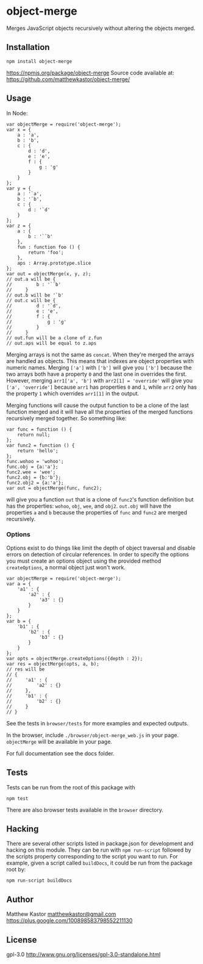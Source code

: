 # object-merge

Merges JavaScript objects recursively without altering the objects merged.

## Installation

```
npm install object-merge
```

https://npmjs.org/package/object-merge
Source code available at: https://github.com/matthewkastor/object-merge/

## Usage

In Node:

```
var objectMerge = require('object-merge');
var x = {
    a : 'a',
    b : 'b',
    c : {
        d : 'd',
        e : 'e',
        f : {
            g : 'g'
        }
    }
};
var y = {
    a : '`a',
    b : '`b',
    c : {
        d : '`d'
    }
};
var z = {
    a : {
        b : '``b'
    },
    fun : function foo () {
        return 'foo';
    },
    aps : Array.prototype.slice
};
var out = objectMerge(x, y, z);
// out.a will be {
//         b : '``b'
//     }
// out.b will be '`b'
// out.c will be {
//         d : '`d',
//         e : 'e',
//         f : {
//             g : 'g'
//         }
//     }
// out.fun will be a clone of z.fun
// out.aps will be equal to z.aps
```

Merging arrays is not the same as `concat`. When they're merged the arrays are
 handled as objects. This means that indexes are object properties with numeric
 names. Merging `['a']` with `['b']` will give you `['b']` because the two
 arrays both have a property `0` and the last one in overrides the first.
 However, merging `arr1['a', 'b']` with `arr2[1] = 'override'` will give you
 `['a', 'override']` because `arr1` has properties `0` and `1`, while `arr2`
 only has the property `1` which overrides `arr1[1]` in the output.

Merging functions will cause the output function to be a clone of the last
 function merged and it will have all the properties of the merged functions
 recursively merged together. So something like:

```
var func = function () {
    return null;
};
var func2 = function () {
    return 'hello';
};
func.wohoo = 'wohoo';
func.obj = {a:'a'};
func2.wee = 'wee';
func2.obj = {b:'b'};
func2.obj2 = {a:'a'};
var out = objectMerge(func, func2);
```

will give you a function `out` that is a clone of `func2`'s function definition
 but has the properties: `wohoo`, `obj`, `wee`, and `obj2`. `out.obj` will have
 the properties `a` and `b` because the properties of `func` and `func2` are
 merged recursively.
 
### Options

Options exist to do things like limit the depth of object traversal and disable
 errors on detection of circular references. In order to specify the options you
 must create an options object using the provided method `createOptions`, a
 normal object just won't work.

```
var objectMerge = require('object-merge');
var a = {
    'a1' : {
        'a2' : {
            'a3' : {}
        }
    }
};
var b = {
    'b1' : {
        'b2' : {
            'b3' : {}
        }
    }
};
var opts = objectMerge.createOptions({depth : 2});
var res = objectMerge(opts, a, b);
// res will be
// {
//     'a1' : {
//         'a2' : {}
//     },
//     'b1' : {
//         'b2' : {}
//     }
// }
```

See the tests in `browser/tests` for more examples and expected outputs.

In the browser, include `./browser/object-merge_web.js` in your page.
 `objectMerge` will be available in your page.

For full documentation see the docs folder.

## Tests

Tests can be run from the root of this package with

```
npm test
```

There are also browser tests available in the `browser` directory.

## Hacking

There are several other scripts listed in package.json for development and
 hacking on this module. They can be run with `npm run-script` followed by the
 scripts property corresponding to the script you want to run. For example,
 given a script called `buildDocs`, it could be run from the package root by:

```
npm run-script buildDocs
```

## Author

Matthew Kastor
matthewkastor@gmail.com
https://plus.google.com/100898583798552211130

## License

gpl-3.0
http://www.gnu.org/licenses/gpl-3.0-standalone.html